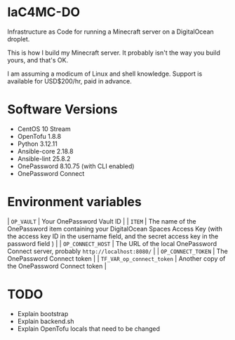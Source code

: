 # IaC4MC-DO

Infrastructure as Code for running a Minecraft server on a DigitalOcean droplet.

This is how I build my Minecraft server. It probably isn't the way you build yours, and that's OK.

I am assuming a modicum of Linux and shell knowledge. Support is available for USD$200/hr, paid in advance.

# Software Versions

- CentOS 10 Stream
- OpenTofu 1.8.8
- Python 3.12.11
- Ansible-core 2.18.8
- Ansible-lint 25.8.2
- OnePassword 8.10.75 (with CLI enabled)
- OnePassword Connect

# Environment variables

| `OP_VAULT` | Your OnePassword Vault ID |
| `ITEM` | The name of the OnePassword item containing your DigitalOcean Spaces Access Key (with the access key ID in the username field, and the secret access key in the password field ) |
| `OP_CONNECT_HOST` | The URL of the local OnePassword Connect server, probably `http://localhost:8080/` |
| `OP_CONNECT_TOKEN` | The OnePassword Connect token |
| `TF_VAR_op_connect_token` | Another copy of the OnePassword Connect token |

# TODO
- Explain bootstrap
- Explain backend.sh
- Explain OpenTofu locals that need to be changed
